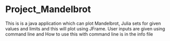 # Project_Mandelbrot
This is is a java application which can plot Mandelbrot, Julia sets for given values and limits and this will plot using JFrame.
User inputs are given using command line and How to use this with command line is in the info file
